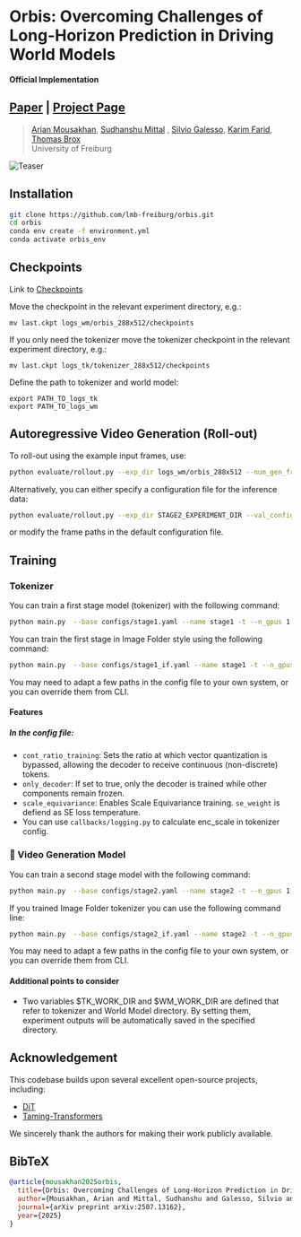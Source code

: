 # Orbis: Overcoming Challenges of Long-Horizon Prediction in Driving World Models
**Official Implementation**
## [Paper](https://arxiv.org/abs/2507.13162) | [Project Page](https://lmb-freiburg.github.io/orbis.github.io/) 

> [Arian Mousakhan](https://lmb.informatik.uni-freiburg.de/people/mousakha/), [Sudhanshu Mittal](https://lmb.informatik.uni-freiburg.de/people/mittal/) , [Silvio Galesso](https://lmb.informatik.uni-freiburg.de/people/galessos/), [Karim Farid](https://lmb.informatik.uni-freiburg.de/people/faridk/), [Thomas Brox](https://lmb.informatik.uni-freiburg.de/people/brox/index.html)
> <br>University of Freiburg<br>


![Teaser](imgs/Rollout.png)



## Installation
```bash
git clone https://github.com/lmb-freiburg/orbis.git
cd orbis
conda env create -f environment.yml
conda activate orbis_env

```

## Checkpoints 
Link to [Checkpoints](https://huggingface.co/lmb-freiburg/Orbis/tree/main)

Move the checkpoint in the relevant experiment directory, e.g.:
```
mv last.ckpt logs_wm/orbis_288x512/checkpoints
```

If you only need the tokenizer move the tokenizer checkpoint in the relevant experiment directory, e.g.:
```
mv last.ckpt logs_tk/tokenizer_288x512/checkpoints
```

Define the path to tokenizer and world model:
```
export PATH_TO_logs_tk
export PATH_TO_logs_wm
```


## Autoregressive Video Generation (Roll-out)
To roll-out using the example input frames, use:
```bash
python evaluate/rollout.py --exp_dir logs_wm/orbis_288x512 --num_gen_frames 120 --num_steps 30
```

Alternatively, you can either specify a configuration file for the inference data:
```bash
python evaluate/rollout.py --exp_dir STAGE2_EXPERIMENT_DIR --val_config val_config.yaml --num_gen_frames 120 --num_steps 30
```
or modify the frame paths in the default configuration file.

##  Training

### Tokenizer
You can train a first stage model (tokenizer) with the following command:
```bash
python main.py  --base configs/stage1.yaml --name stage1 -t --n_gpus 1 --n_nodes 1
```
You can train the first stage in Image Folder style using the following command:
```bash
python main.py  --base configs/stage1_if.yaml --name stage1 -t --n_gpus 1 --n_nodes 1
```
You may need to adapt a few paths in the config file to your own system, or you can override them from CLI.

#### Features
##### In the config file:

- `cont_ratio_training`: Sets the ratio at which vector quantization is bypassed, allowing the decoder to receive continuous (non-discrete) tokens.
- `only_decoder`: If set to true, only the decoder is trained while other components remain frozen.
- `scale_equivariance`: Enables Scale Equivariance training. `se_weight` is defiend as SE loss temperature. 
- You can use `callbacks/logging.py` to calculate enc_scale in tokenizer config.


### 🔮 Video Generation Model
You can train a second stage model with the following command:
```bash
python main.py  --base configs/stage2.yaml --name stage2 -t --n_gpus 1 --n_nodes 1
```
If you trained Image Folder tokenizer you can use the following command line:
```bash
python main.py  --base configs/stage2_if.yaml --name stage2 -t --n_gpus 1 --n_nodes 1
```
You may need to adapt a few paths in the config file to your own system, or you can override them from CLI.

#### Additional points to consider
- Two variables $TK_WORK_DIR and $WM_WORK_DIR are defined that refer to tokenizer and World Model directory. By setting them, experiment outputs will be automatically saved in the specified directory.

## Acknowledgement
This codebase builds upon several excellent open-source projects, including:
- [DiT](https://github.com/facebookresearch/DiT)
- [Taming-Transformers](https://github.com/CompVis/taming-transformers)

We sincerely thank the authors for making their work publicly available.

## BibTeX
```bibtex
@article{mousakhan2025orbis,
  title={Orbis: Overcoming Challenges of Long-Horizon Prediction in Driving World Models},
  author={Mousakhan, Arian and Mittal, Sudhanshu and Galesso, Silvio and Farid, Karim and Brox, Thomas},
  journal={arXiv preprint arXiv:2507.13162},
  year={2025}
}
```

